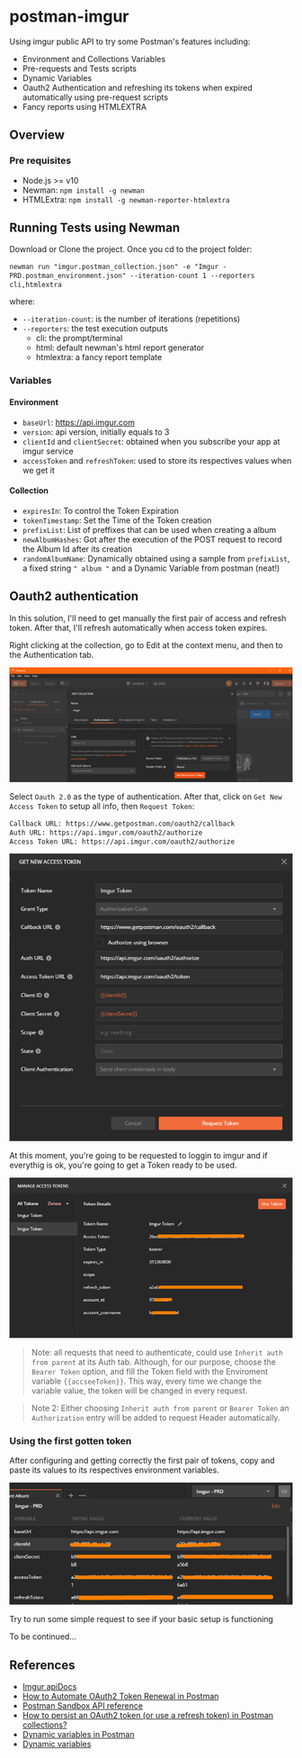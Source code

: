 # postman-imgur
Using imgur public API to try some Postman's features including:
 - Environment and Collections Variables
 - Pre-requests and Tests scripts
 - Dynamic Variables
 - Oauth2 Authentication and refreshing its tokens when expired automatically using pre-request scripts
 - Fancy reports using HTMLEXTRA

## Overview

### Pre requisites
- Node.js >= v10
- Newman: `npm install -g newman`
- HTMLExtra: `npm install -g newman-reporter-htmlextra`

## Running Tests using Newman

Download or Clone the project. Once you cd to the project folder:

```
newman run "imgur.postman_collection.json" -e "Imgur - PRD.postman_environment.json" --iteration-count 1 --reporters cli,htmlextra
```

where:
 - `--iteration-count`: is the number of iterations (repetitions)
 - `--reporters`: the test execution outputs
   - cli: the prompt/terminal
   - html: default newman's html report generator
   - htmlextra: a fancy report template

### Variables

#### Environment
- `baseUrl`: https://api.imgur.com
- `version`: api version, initially equals to 3
- `clientId` and `clientSecret`: obtained when you subscribe your app at imgur service
- `accessToken` and `refreshToken`: used to store its respectives values when we get it

#### Collection

- `expiresIn`: To control the Token Expiration
- `tokenTimestamp`: Set the Time of the Token creation
- `prefixList`: List of preffixes that can be used when creating a album
- `newAlbumHashes`: Got after the execution of the POST request to record the Album Id after its creation
- `randomAlbumName`: Dynamically obtained using a sample from `prefixList`, a fixed string `" album "` and a Dynamic Variable from postman (neat!)

## Oauth2 authentication
In this solution, I'll need to get manually the first pair of access and refresh token. After that, I'll refresh automatically when access token expires.

Right clicking at the collection, go to Edit at the context menu, and then to the Authentication tab.

![](_img/oauth_config.png)

Select `Oauth 2.0` as the type of authentication. After that, click on `Get New Access Token` to setup all info, then `Request Token`:

```
Callback URL: https://www.getpostman.com/oauth2/callback
Auth URL: https://api.imgur.com/oauth2/authorize
Access Token URL: https://api.imgur.com/oauth2/authorize
```

![](_img/oauth_get_token.png)

At this moment, you're going to be requested to loggin to imgur and if everythig is ok, you're going to get a Token ready to be used.

![](_img/oauth_use_token.png)

> Note: all requests that need to authenticate, could use `Inherit auth from parent` at its Auth tab. Although, for our purpose, choose the `Bearer Token` option, and fill the Token field with the Enviroment variable `{{accseeToken}}`. This way, every time we change the variable value, the token will be changed in every request.

> Note 2: Either choosing `Inherit auth from parent` or `Bearer Token` an `Authorization` entry will be added to request Header automatically.

### Using the first gotten token
After configuring and getting correctly the first pair of tokens, copy and paste its values to its respectives environment variables.

![](_img/env_variables.png)

Try to run some simple request to see if your basic setup is functioning

To be continued...

## References

- [Imgur apiDocs](https://apidocs.imgur.com/)
- [How to Automate OAuth2 Token Renewal in Postman](https://medium.com/@allen.helton/how-to-automate-oauth2-token-renewal-in-postman-864420d381a0)
- [Postman Sandbox API reference](https://learning.postman.com/docs/postman/scripts/postman-sandbox-api-reference/#pmsendrequest)
- [How to persist an OAuth2 token (or use a refresh token) in Postman collections?](https://stackoverflow.com/questions/35070891/how-to-persist-an-oauth2-token-or-use-a-refresh-token-in-postman-collections)
- [Dynamic variables in Postman](https://learning.postman.com/docs/writing-scripts/script-references/variables-list/)
- [Dynamic variables](https://postman-quick-reference-guide.readthedocs.io/en/latest/dynamic-variables.html)
